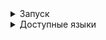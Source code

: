<details><summary>Запуск</summary>
Для того, чтобы запустить необходимо проделать следующие шаги, установите [Git Bash](https://git-scm.com/)

1. Склонируйте репозиторий

```shell
git clone https://github.com/maksim25y/TranslateTask.git
```

2. Скачайте и установите Docker

Скачать и найти инструкцию по установке вы можете на официальном сайте [Docker](https://www.docker.com)

3. Запустите приложение в Docker

Для этого запустите Docker, откройте терминал и перейдите в папку репозитория

```shell
cd TranslateTask
```
Далее введите команду

```shell
docker-compose up --build
```
Готово! Сервер запущен.
Чтобы зайти на сайт перейдите по ссылке: localhost:8080/translate

Чтобы остановить работу контейнеров, в терминале, откуда вы запускали docker-compose нажмите Ctrl+C (Control + C для Mac)
</details>
<details><summary>Доступные языки</summary>
en - English


af - Afrikaans

sq - Albanian

am - Amharic

ar - Arabic

hy - Armenian

as - Assamese

ay - Aymara

az - Azerbaijani

bm - Bambara

eu - Basque

be - Belarusian

bn - Bengali

bho - Bhojpuri

bs - Bosnian

bg - Bulgarian

ca - Catalan

ceb - Cebuano

zh - Chinese (Simplified)

zh-CN - Chinese (Simplified)

zh-TW - Chinese (Traditional)

co - Corsican

hr - Croatian

cs - Czech

da - Danish

dv - Dhivehi

doi - Dogri

nl - Dutch

eo - Esperanto

et - Estonian

ee - Ewe

fil - Filipino (Tagalog)

fi - Finnish

fr - French

fy - Frisian

gl - Galician

ka - Georgian

de - German

el - Greek

gn - Guarani

gu - Gujarati

ht - Haitian Creole

ha - Hausa

haw - Hawaiian

he - Hebrew

iw - Hebrew

hi - Hindi

hmn - Hmong

hu - Hungarian

is - Icelandic

ig - Igbo

ilo - Ilocano

id - Indonesian

ga - Irish

it - Italian

ja - Japanese

jv - Javanese

jw - Javanese

kn - Kannada

kk - Kazakh

km - Khmer

rw - Kinyarwanda

gom - Konkani

ko - Korean

kri - Krio

ku - Kurdish

ckb - Kurdish (Sorani)

ky - Kyrgyz

lo - Lao

la - Latin

lv - Latvian

ln - Lingala


lt - Lithuanian

lg - Luganda

lb - Luxembourgish

mk - Macedonian

mai - Maithili

mg - Malagasy

ms - Malay

ml - Malayalam

mt - Maltese

mi - Maori

mr - Marathi

mni-Mtei - Meiteilon (Manipuri)

lus - Mizo

mn - Mongolian

my - Myanmar (Burmese)

ne - Nepali

no - Norwegian

ny - Nyanja (Chichewa)

or - Odia (Oriya)

om - Oromo

ps - Pashto

fa - Persian

pl - Polish

pt - Portuguese (Portugal, Brazil)

pa - Punjabi

qu - Quechua

ro - Romanian

ru - Russian

sm - Samoan

sa - Sanskrit

gd - Scots Gaelic

nso - Sepedi

sr - Serbian

st - Sesotho

sn - Shona

sd - Sindhi

si - Sinhala (Sinhalese)

sk - Slovak

sl - Slovenian

so - Somali

es - Spanish

su - Sundanese

sw - Swahili

sv - Swedish

tl - Tagalog (Filipino)

tg - Tajik

ta - Tamil

tt - Tatar

te - Telugu

th - Thai

ti - Tigrinya

ts - Tsonga

tr - Turkish

tk - Turkmen

ak - Twi (Akan)

uk - Ukrainian

ur - Urdu

ug - Uyghur

uz - Uzbek

vi - Vietnamese

cy - Welsh

xh - Xhosa

yi - Yiddish

yo - Yoruba

zu - Zulu

</details>

